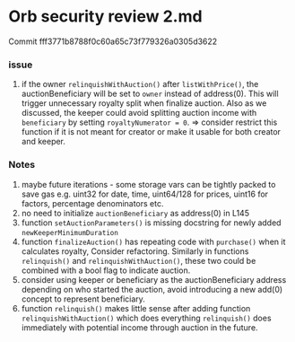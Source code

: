# Orb security review 2.md
Commit fff3771b8788f0c60a65c73f779326a0305d3622

### issue
1. if the owner `relinquishWithAuction()` after `listWithPrice()`, the auctionBeneficiary will be set to `owner` instead of address(0). This will trigger unnecessary royalty split when finalize auction. Also as we discussed, the keeper could avoid splitting auction income with `beneficiary` by setting `royaltyNumerator = 0`. => consider restrict this function if it is not meant for creator or make it usable for both creator and keeper. 

### Notes
1. maybe future iterations - some storage vars can be tightly packed to save gas e.g. uint32 for date, time, uint64/128 for prices, uint16 for factors, percentage denominators etc.
2. no need to initialize `auctionBeneficiary` as address(0) in L145
3. function `setAuctionParameters()` is missing docstring for newly added `newKeeperMinimumDuration`
4. function `finalizeAuction()` has repeating code with `purchase()` when it calculates royalty,  Consider refactoring. Similarly in functions `relinquish()` and `relinquishWithAuction()`, these two could be combined with a bool flag to indicate auction.
5. consider using keeper or beneficiary as the auctionBeneficiary address depending on who started the auction, avoid introducing a new add(0) concept to represent beneficiary.
6. function `relinquish()` makes little sense after adding function `relinquishWithAuction()` which does everything `relinquish()` does immediately with potential income through auction in the future. 
